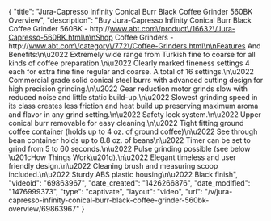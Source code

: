 {
    "title": "Jura-Capresso Infinity Conical Burr Black Coffee Grinder 560BK Overview",
    "description": "Buy Jura-Capresso Infinity Conical Burr Black Coffee Grinder 560BK - http:\/\/www.abt.com\/product\/16632\/Jura-Capresso-560BK.html\n\nShop Coffee Grinders -http:\/\/www.abt.com\/category\/772\/Coffee-Grinders.html\n\nFeatures And Benefits:\n\u2022 Extremely wide range from Turkish fine to coarse for all kinds of coffee preparation.\n\u2022 Clearly marked fineness settings 4 each for extra fine fine regular and coarse. A total of 16 settings.\n\u2022 Commercial grade solid conical steel burrs with advanced cutting design for high precision grinding.\n\u2022 Gear reduction motor grinds slow with reduced noise and little static build-up.\n\u2022 Slowest grinding speed in its class creates less friction and heat build up preserving maximum aroma and flavor in any grind setting.\n\u2022 Safety lock system.\n\u2022 Upper conical burr removable for easy cleaning.\n\u2022 Tight fitting ground coffee container (holds up to 4 oz. of ground coffee)\n\u2022 See through bean container holds up to 8.8 oz. of beans\n\u2022 Timer can be set to grind from 5 to 60 seconds.\n\u2022 Pulse grinding possible (see below \u201cHow Things Work\u201d).\n\u2022 Elegant timeless and user friendly design.\n\u2022 Cleaning brush and measuring scoop included.\n\u2022 Sturdy ABS plastic housing\n\u2022 Black finish",
    "videoid": "69863967",
    "date_created": "1426266876",
    "date_modified": "1476999373",
    "type": "captivate",
    "layout": "video",
    "url": "\/v\/jura-capresso-infinity-conical-burr-black-coffee-grinder-560bk-overview\/69863967"
}